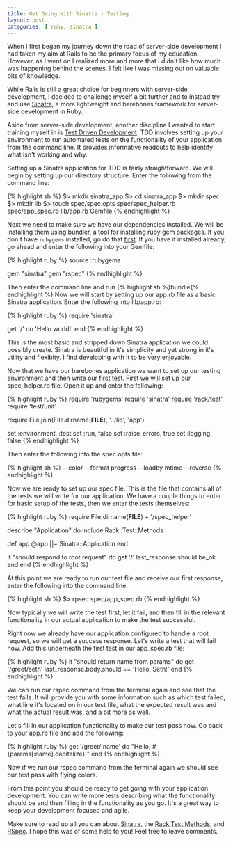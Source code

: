 ```yaml
---
title: Get Going With Sinatra - Testing
layout: post
categories: [ ruby, sinatra ]
---
```


When I first began my journey down the road of server-side development I had taken my aim at Rails to be the primary focus of my education. However, as I went on I realized more and more that I didn't like how much was happening behind the scenes. I felt like I was missing out on valuable bits of knowledge.

While Rails is still a great choice for beginners with server-side development, I decided to challenge myself a bit further and to instead try and use [Sinatra][1], a more lightweight and barebones framework for server-side development in Ruby.

Aside from server-side development, another discipline I wanted to start training myself in is [Test Driven Development][2]. TDD involves setting up your environment to run automated tests on the functionality of your application from the command line. It provides informative readouts to help identify what isn't working and why.

Setting up a Sinatra application for TDD is fairly straightforward. We will begin by setting up our directory structure. Enter the following from the command line:

{% highlight sh %}
$> mkdir sinatra_app
$> cd sinatra_app
$> mkdir spec
$> mkdir lib
$> touch spec/spec.opts spec/spec_helper.rb spec/app_spec.rb lib/app.rb Gemfile
{% endhighlight %}

Next we need to make sure we have our dependencies installed. We will be installing them using bundler, a tool for installing ruby gem packages. If you don't have `rubygems` installed, go do that [first][3]. If you have it installed already, go ahead and enter the following into your Gemfile:

{% highlight ruby %}
source :rubygems

gem "sinatra"
gem "rspec"
{% endhighlight %}

Then enter the command line and run {% highlight sh %}bundle{% endhighlight %} Now we will start by setting up our app.rb file as a basic Sinatra application. Enter the following into lib/app.rb:

{% highlight ruby %}
require 'sinatra'

get '/' do
  'Hello world!'
end
{% endhighlight %}

This is the most basic and stripped down Sinatra application we could possibly create. Sinatra is beautiful in it's simplicity and yet strong in it's utility and flexibity. I find developing with it to be very enjoyable.

Now that we have our barebones application we want to set up our testing environment and then write our first test. First we will set up our spec_helper.rb file. Open it up and enter the following:

{% highlight ruby %}
require 'rubygems'
require 'sinatra'
require 'rack/test'
require 'test/unit'

require File.join(File.dirname(__FILE__), '../lib', 'app')

set :environment, :test
set :run, false
set :raise_errors, true
set :logging, false
{% endhighlight %}

Then enter the following into the spec.opts file:

{% highlight sh %}
--color
--format progress
--loadby mtime
--reverse
{% endhighlight %}

Now we are ready to set up our spec file. This is the file that contains all of the tests we will write for our application. We have a couple things to enter for basic setup of the tests, then we enter the tests themselves:

{% highlight ruby %}
require File.dirname(__FILE__) + '/spec_helper'

describe "Application" do
  include Rack::Test::Methods

  def app
    @app ||= Sinatra::Application
  end
  
  it "should respond to root request" do
  	get '/'
	  last_response.should be_ok
  end
end
{% endhighlight %}

At this point we are ready to run our test file and receive our first response, enter the following into the command line:

{% highlight sh %}
$> rpsec spec/app_spec.rb
{% endhighlight %}

Now typically we will write the test first, let it fail, and then fill in the relevant functionality in our actual application to make the test successful.

Right now we already have our application configured to handle a root request, so we will get a success response. Let's write a test that will fail now. Add this underneath the first test in our app_spec.rb file:

{% highlight ruby %}
  it "should return name from params" do
    get '/greet/seth'
    last_response.body.should == 'Hello, Seth!'
  end
{% endhighlight %}

We can run our rspec command from the terminal again and see that the test fails. It will provide you with some information such as which test failed, what line it's located on in our test file, what the expected result was and what the actual result was, and a bit more as well.

Let's fill in our application functionality to make our test pass now. Go back to your app.rb file and add the following:

{% highlight ruby %}
get '/greet/:name' do
  "Hello, #{params[:name].capitalize}!"
end
{% endhighlight %}

Now if we run our rspec command from the terminal again we should see our test pass with flying colors.

From this point you should be ready to get going with your application development. You can write more tests describing what the functionality should be and then filling in the functionality as you go. It's a great way to keep your development focused and agile.

Make sure to read up all you can about [Sinatra][1], the [Rack Test Methods][4], and [RSpec][5]. I hope this was of some help to you! Feel free to leave comments.

[1]: http://sinatrarb.com
[2]: http://en.wikipedia.org/wiki/Test-driven_development
[3]: http://rubygems.org/
[4]: http://rubydoc.info/github/brynary/rack-test/master/Rack/Test/Methods
[5]: https://www.relishapp.com/rspec
